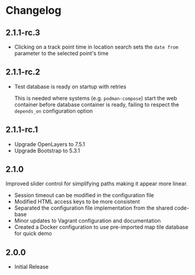 <!-- -*- mode: markdown; -*- vim: set tw=78 ts=4 sts=0 sw=4 noet ft=markdown norl: -->

# Changelog

## 2.1.1-rc.3

- Clicking on a track point time in location search sets the `date from`
  parameter to the selected point's time

## 2.1.1-rc.2

- Test database is ready on startup with retries

	This is needed where systems (e.g. `podman-compose`) start the web
	container before database container is ready, failing to respect the
	`depends_on` configuration option

## 2.1.1-rc.1

- Upgrade OpenLayers to 7.5.1
- Upgrade Bootstrap to 5.3.1

## 2.1.0

Improved slider control for simplifying paths making it appear more linear.

- Session timeout can be modified in the configuration file
- Modified HTML access keys to be more consistent
- Separated the configuration file implementation from the shared code-base
- Minor updates to Vagrant configuration and documentation
- Created a Docker configuration to use pre-imported map tile database for
  quick demo

## 2.0.0

- Initial Release
